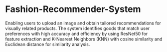 # Fashion-Recommender-System
Enabling users to upload an image and obtain tailored recommendations for visually related products. The system identifies goods that match user preferences with high accuracy and efficiency by using ResNet50 for feature extraction and K-Nearest Neighbors (KNN) with cosine similarity and Euclidean distance for similarity analysis.
